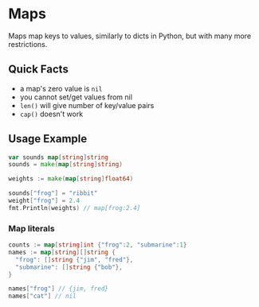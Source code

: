 # Maps
Maps map keys to values, similarly to dicts in Python, but with many more
restrictions.


## Quick Facts
 - a map's zero value is `nil`
 - you cannot set/get values from nil
 - `len()` will give number of key/value pairs
 - `cap()` doesn't work

## Usage Example
```go
var sounds map[string]string
sounds = make(map[string]string)

weights := make(map[string]float64)

sounds["frog"] = "ribbit"
weight["frog"] = 2.4
fmt.Println(weights) // map[frog:2.4]
```

### Map literals

```go
counts := map[string]int {"frog":2, "submarine":1}
names := map[string][]string {
  "frog": []string {"jim", "fred"},
  "submarine": []string {"bob"},
}

names["frog"] // {jim, fred}
names["cat"] // nil
```
